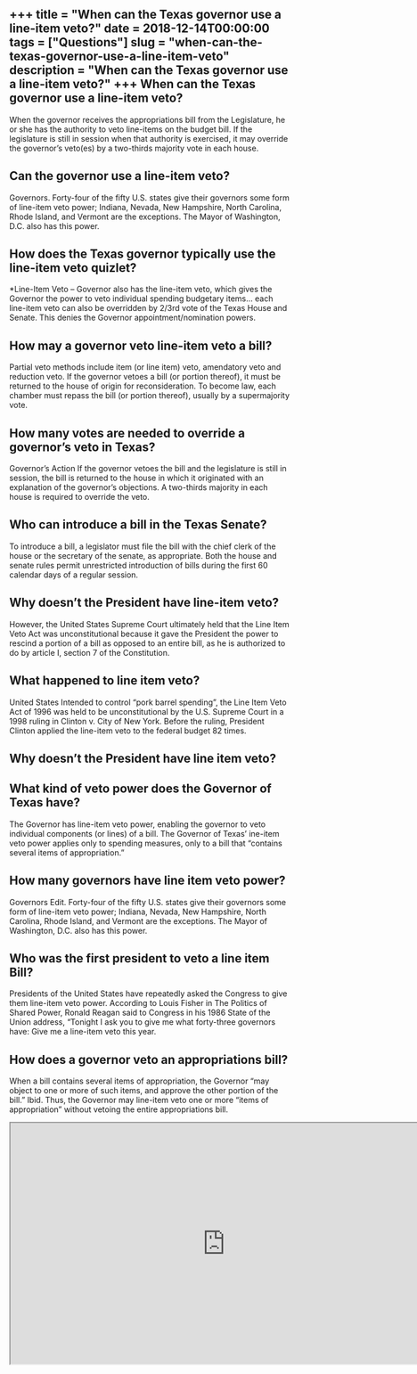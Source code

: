 +++
title = "When can the Texas governor use a line-item veto?"
date = 2018-12-14T00:00:00
tags = ["Questions"]
slug = "when-can-the-texas-governor-use-a-line-item-veto"
description = "When can the Texas governor use a line-item veto?"
+++
When can the Texas governor use a line-item veto?
-------------------------------------------------

When the governor receives the appropriations bill from the Legislature, he or she has the authority to veto line-items on the budget bill. If the legislature is still in session when that authority is exercised, it may override the governor’s veto(es) by a two-thirds majority vote in each house.

Can the governor use a line-item veto?
--------------------------------------

Governors. Forty-four of the fifty U.S. states give their governors some form of line-item veto power; Indiana, Nevada, New Hampshire, North Carolina, Rhode Island, and Vermont are the exceptions. The Mayor of Washington, D.C. also has this power.

How does the Texas governor typically use the line-item veto quizlet?
---------------------------------------------------------------------

\*Line-Item Veto – Governor also has the line-item veto, which gives the Governor the power to veto individual spending budgetary items… each line-item veto can also be overridden by 2/3rd vote of the Texas House and Senate. This denies the Governor appointment/nomination powers.

How may a governor veto line-item veto a bill?
----------------------------------------------

Partial veto methods include item (or line item) veto, amendatory veto and reduction veto. If the governor vetoes a bill (or portion thereof), it must be returned to the house of origin for reconsideration. To become law, each chamber must repass the bill (or portion thereof), usually by a supermajority vote.

How many votes are needed to override a governor’s veto in Texas?
-----------------------------------------------------------------

Governor’s Action If the governor vetoes the bill and the legislature is still in session, the bill is returned to the house in which it originated with an explanation of the governor’s objections. A two-thirds majority in each house is required to override the veto.

Who can introduce a bill in the Texas Senate?
---------------------------------------------

To introduce a bill, a legislator must file the bill with the chief clerk of the house or the secretary of the senate, as appropriate. Both the house and senate rules permit unrestricted introduction of bills during the first 60 calendar days of a regular session.

Why doesn’t the President have line-item veto?
----------------------------------------------

However, the United States Supreme Court ultimately held that the Line Item Veto Act was unconstitutional because it gave the President the power to rescind a portion of a bill as opposed to an entire bill, as he is authorized to do by article I, section 7 of the Constitution.

What happened to line item veto?
--------------------------------

United States Intended to control “pork barrel spending”, the Line Item Veto Act of 1996 was held to be unconstitutional by the U.S. Supreme Court in a 1998 ruling in Clinton v. City of New York. Before the ruling, President Clinton applied the line-item veto to the federal budget 82 times.

Why doesn’t the President have line item veto?
----------------------------------------------

What kind of veto power does the Governor of Texas have?
--------------------------------------------------------

The Governor has line-item veto power, enabling the governor to veto individual components (or lines) of a bill. The Governor of Texas’ ine-item veto power applies only to spending measures, only to a bill that “contains several items of appropriation.”

How many governors have line item veto power?
---------------------------------------------

Governors Edit. Forty-four of the fifty U.S. states give their governors some form of line-item veto power; Indiana, Nevada, New Hampshire, North Carolina, Rhode Island, and Vermont are the exceptions. The Mayor of Washington, D.C. also has this power.

Who was the first president to veto a line item Bill?
-----------------------------------------------------

Presidents of the United States have repeatedly asked the Congress to give them line-item veto power. According to Louis Fisher in The Politics of Shared Power, Ronald Reagan said to Congress in his 1986 State of the Union address, “Tonight I ask you to give me what forty-three governors have: Give me a line-item veto this year.

How does a governor veto an appropriations bill?
------------------------------------------------

When a bill contains several items of appropriation, the Governor “may object to one or more of such items, and approve the other portion of the bill.” Ibid. Thus, the Governor may line-item veto one or more “items of appropriation” without vetoing the entire appropriations bill.

<iframe allow="accelerometer; autoplay; clipboard-write; encrypted-media; gyroscope; picture-in-picture" allowfullscreen="" class="__youtube_prefs__  epyt-is-override  no-lazyload" data-no-lazy="1" data-origheight="433" data-origwidth="770" data-skipgform_ajax_framebjll="" height="433" id="_ytid_57334" loading="lazy" src="https://www.youtube.com/embed/_c1gsz4OCBU?enablejsapi=1&autoplay=0&cc_load_policy=0&cc_lang_pref=&iv_load_policy=1&loop=0&modestbranding=0&rel=1&fs=1&playsinline=0&autohide=2&theme=dark&color=red&controls=1&" title="YouTube player" width="770"></iframe>
